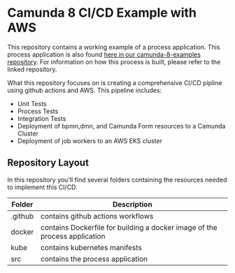 # Camunda 8 CI/CD Example with AWS
This repository contains a working example of a process application. This process application is also found [here in our camunda-8-examples repository](https://github.com/camunda-community-hub/camunda-8-examples/tree/main/payment-example-process-application). For information on how this process is built, please refer to the linked repository.

What this repository focuses on is creating a comprehensive CI/CD pipline using github actions and AWS. This pipeline includes:

* Unit Tests
* Process Tests
* Integration Tests
* Deployment of bpmn,dmn, and Camunda Form resources to a Camunda Cluster
* Deployment of job workers to an AWS EKS cluster

## Repository Layout
In this repository you'll find several folders containing the resources needed to implement this CI/CD.

| Folder | Description                                                                |
|--------|----------------------------------------------------------------------------|
| .github | contains github actions workflows                                          |
| docker | contains Dockerfile for building a docker image of the process application |
| kube | contains kubernetes manifests                                              |
| src   | contains the process application                                           |